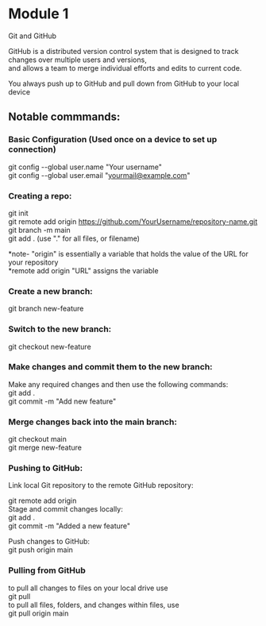 # Module 1
Git and GitHub  

GitHub is a distributed version control system that is designed to track changes over multiple users and versions,  
and allows a team to merge individual efforts and edits to current code.  

You always push up to GitHub and pull down from GitHub to your local device  

## Notable commmands:  
### Basic Configuration (Used once on a device to set up connection)  
git config --global user.name "Your username"  
git config --global user.email "yourmail@example.com"  

### Creating a repo:
git init  
git remote add origin https://github.com/YourUsername/repository-name.git  
git branch -m main  
git add .         (use "." for all files, or filename)  

*note- "origin" is essentially a variable that holds the value of the URL for your repository  
*remote add origin "URL" assigns the variable  

### Create a new branch:
git branch new-feature

### Switch to the new branch:
git checkout new-feature

### Make changes and commit them to the new branch:
Make any required changes and then use the following commands:  
git add .   
git commit -m "Add new feature"  

### Merge changes back into the main branch:  
git checkout main  
git merge new-feature  

### Pushing to GitHub:
Link local Git repository to the remote GitHub repository:

git remote add origin <link-of-github-repo>  
Stage and commit changes locally:  
git add .  
git commit -m "Added a new feature"  

Push changes to GitHub:  
git push origin main  

### Pulling from GitHub  
to pull all changes to files on your local drive use  
git pull  
to pull all files, folders, and changes within files, use  
git pull origin main  
